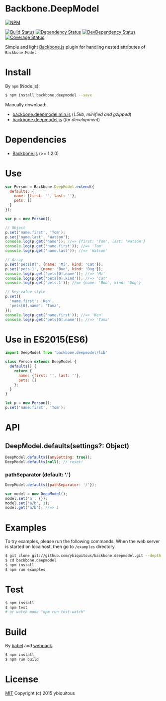 # Backbone.DeepModel

[![NPM](https://nodei.co/npm/backbone.deepmodel.png?downloads=true)](https://nodei.co/npm/backbone.deepmodel/)

[![Build Status](https://travis-ci.org/ybiquitous/backbone.deepmodel.svg?branch=master)](https://travis-ci.org/ybiquitous/backbone.deepmodel)
[![Dependency Status](https://david-dm.org/ybiquitous/backbone.deepmodel.svg)](https://david-dm.org/ybiquitous/backbone.deepmodel)
[![DevDependency Status](https://david-dm.org/ybiquitous/backbone.deepmodel/dev-status.svg)](https://david-dm.org/ybiquitous/backbone.deepmodel#info=devDependencies)
[![Coverage Status](https://coveralls.io/repos/ybiquitous/backbone.deepmodel/badge.svg?branch=master&service=github)](https://coveralls.io/github/ybiquitous/backbone.deepmodel?branch=master)

Simple and light [Backbone.js](http://backbonejs.org/) plugin for handling nested attributes of `Backbone.Model`.

# Install

By `npm` (Node.js):

```sh
$ npm install backbone.deepmodel --save
```

Manually download:

- [backbone.deepmodel.min.js](https://rawgithub.com/ybiquitous/backbone.deepmodel/master/dist/backbone.deepmodel.min.js) (*1.5kb, minified and gzipped*)
- [backbone.deepmodel.js](https://rawgithub.com/ybiquitous/backbone.deepmodel/master/dist/backbone.deepmodel.js) (*for development*)

# Dependencies

- [Backbone.js](http://backbonejs.org/) (>= 1.2.0)

# Use

```js
var Person = Backbone.DeepModel.extend({
  defaults: {
    name: {first: '', last: ''},
    pets: []
  }
});

var p = new Person();

// Object
p.set('name.first', 'Tom');
p.set('name.last', 'Watson');
console.log(p.get('name')); //=> {first: 'Tom', last: 'Watson'}
console.log(p.get('name.first')); //=> 'Tom'
console.log(p.get('name.last')); //=> 'Watson'

// Array
p.set('pets[0]', {name: 'Mi', kind: 'Cat'});
p.set('pets.1', {name: 'Boo', kind: 'Dog'});
console.log(p.get('pets[0].name')); //=> 'Mi'
console.log(p.get('pets[0].kind')); //=> 'Cat'
console.log(p.get('pets.1')); //=> {name: 'Boo', kind: 'Dog'}

// key-value style
p.set({
  'name.first': 'Ken',
  'pets[0].name': 'Tama',
});
console.log(p.get('name.first')); //=> 'Ken'
console.log(p.get('pets[0].name')); //=> 'Tama'
```

# Use in ES2015(ES6)

```js
import DeepModel from 'backbone.deepmodel/lib'

class Person extends DeepModel {
  defaults() {
    return {
      name: {first: '', last: ''},
      pets: []
    };
  }
}

let p = new Person();
p.set('name.first', 'Tom');
```

# API

## DeepModel.defaults(settings?: Object)

```js
DeepModel.defaults({anySetting: true});
DeepModel.defaults(null); // reset!
```

### pathSeparator (default: '.')

```js
DeepModel.defaults({pathSeparator: '/'});

var model = new DeepModel();
model.set('a', {});
model.set('a/b', 1);
model.get('a/b'); //=> 1
```

# Examples

To try examples, please run the following commands.
When the web server is started on localhost, then go to `/examples` directory.

```sh
$ git clone git://github.com/ybiquitous/backbone.deepmodel.git --depth 1
$ cd backbone.deepmodel
$ npm install
$ npm run examples
```

# Test

```sh
$ npm install
$ npm test
# or watch mode "npm run test-watch"
```

# Build

By [babel](https://babeljs.io/) and [webpack](https://webpack.github.io/).

```sh
$ npm install
$ npm run build
```

# License

[MIT](https://github.com/ybiquitous/backbone.deepmodel/blob/master/LICENSE) Copyright (c) 2015 ybiquitous
